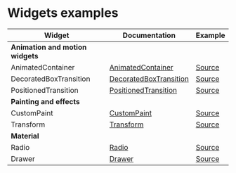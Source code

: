 # Widgets examples


| Widget                       | Documentation                                                        | Example |
|------------------------------|----------------------------------------------------------------------|---------|
| **Animation and motion widgets** |                                                                      |         |
| AnimatedContainer            | [AnimatedContainer][Doc_AnimatedContainer] | [Source][Source_AnimatedContainer]      |
| DecoratedBoxTransition            | [DecoratedBoxTransition][Doc_DecoratedBoxTransition] | [Source][Source_DecoratedBoxTransition]      |
| PositionedTransition            | [PositionedTransition][Doc_PositionedTransition] | [Source][Source_PositionedTransition]      |
| **Painting and effects** |                                                                      |         |
| CustomPaint            | [CustomPaint][Doc_CustomPaint] | [Source][Source_CustomPaint]      |
| Transform            | [Transform][Doc_Transform] | [Source][Source_Transform]      |
| **Material** |                                                                      |         |
| Radio            | [Radio][Doc_Radio] | [Source][Source_Radio]      |
| Drawer            | [Drawer][Doc_Drawer] | [Source][Source_Drawer]      |


[Doc_AnimatedContainer]:https://api.flutter.dev/flutter/widgets/AnimatedContainer-class.html
[Doc_DecoratedBoxTransition]:https://api.flutter.dev/flutter/widgets/DecoratedBoxTransition-class.html
[Doc_PositionedTransition]:https://api.flutter.dev/flutter/widgets/PositionedTransition-class.html
[Doc_CustomPaint]:https://api.flutter.dev/flutter/widgets/CustomPaint-class.html
[Doc_Transform]:https://api.flutter.dev/flutter/widgets/Transform-class.html
[Doc_Radio]:https://docs.flutter.io/flutter/material/Radio-class.html
[Doc_Drawer]:https://docs.flutter.io/flutter/material/Drawer-class.html

[Source_AnimatedContainer]:/lib/animation_and_motion_widgets/animated_container.dart
[Source_DecoratedBoxTransition]:/lib/animation_and_motion_widgets/decorated_box_transition.dart
[Source_PositionedTransition]:/lib/animation_and_motion_widgets/positioned_transition.dart
[Source_CustomPaint]:/lib/painting_and_effects/custom_paint.dart
[Source_Transform]:/lib/painting_and_effects/transform.dart
[Source_Radio]:/lib/material_widgets/radio.dart
[Source_Drawer]:/lib/material_widgets/drawer.dart

